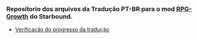 ### Repositorio dos arquivos da Tradução PT-BR para o mod [RPG-Growth](https://github.com/IcyVines/Starbound-RPG-Growth) do Starbound.

* [Verificação do progresso da tradução](https://juniordark.github.io/RPGGrowth)

